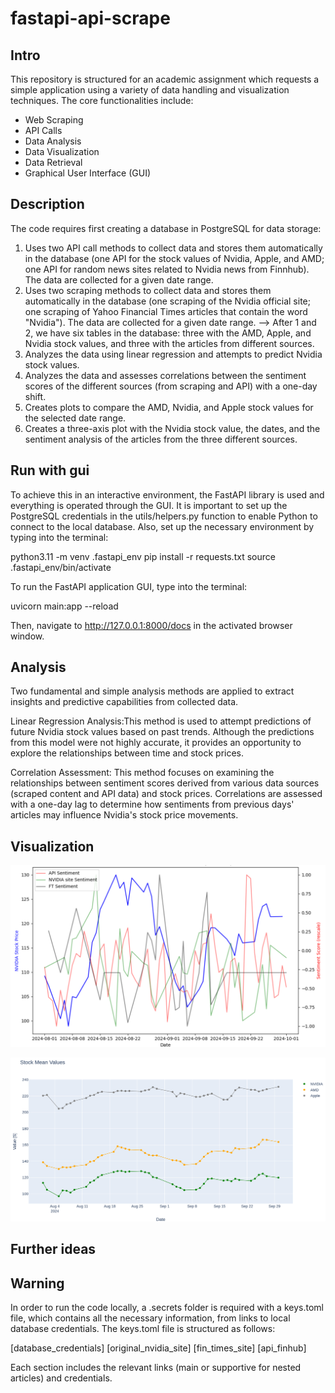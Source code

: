 # fastapi-api-scrape
## Intro
This repository is structured for an academic assignment which requests a simple application using a variety of data handling and visualization techniques. The core functionalities include:
- Web Scraping
- API Calls
- Data Analysis
- Data Visualization
- Data Retrieval
- Graphical User Interface (GUI)

## Description
The code requires first creating a database in PostgreSQL for data storage:

1) Uses two API call methods to collect data and stores them automatically in the database (one API for the stock values of Nvidia, Apple, and AMD; one API for random news sites related to Nvidia news from Finnhub). The data are collected for a given date range.
2) Uses two scraping methods to collect data and stores them automatically in the database (one scraping of the Nvidia official site; one scraping of Yahoo Financial Times articles that contain the word "Nvidia"). The data are collected for a given date range. --> After 1 and 2, we have six tables in the database: three with the AMD, Apple, and Nvidia stock values, and three with the articles from different sources.
3) Analyzes the data using linear regression and attempts to predict Nvidia stock values.
4) Analyzes the data and assesses correlations between the sentiment scores of the different sources (from scraping and API) with a one-day shift.
5) Creates plots to compare the AMD, Nvidia, and Apple stock values for the selected date range.
6) Creates a three-axis plot with the Nvidia stock value, the dates, and the sentiment analysis of the articles from the three different sources.

## Run with gui
To achieve this in an interactive environment, the FastAPI library is used and everything is operated through the GUI. It is important to set up the PostgreSQL credentials in the utils/helpers.py function to enable Python to connect to the local database. Also, set up the necessary environment by typing into the terminal:

python3.11 -m venv .fastapi_env
pip install -r requests.txt
source .fastapi_env/bin/activate

To run the FastAPI application GUI, type into the terminal:

uvicorn main:app --reload

Then, navigate to http://127.0.0.1:8000/docs in the activated browser window.

## Analysis
Two fundamental and simple analysis methods are applied to extract insights and predictive capabilities from collected data.

Linear Regression Analysis:This method is used to attempt predictions of future Nvidia stock values based on past trends. Although the predictions from this model were not highly accurate, it provides an opportunity to explore the relationships between time and stock prices.

Correlation Assessment: This method focuses on examining the relationships between sentiment scores derived from various data sources (scraped content and API data) and stock prices. Correlations are assessed with a one-day lag to determine how sentiments from previous days' articles may influence Nvidia's stock price movements. 

## Visualization
![alt text](image.png)

![alt text](image-1.png)

## Further ideas

## Warning
In order to run the code locally, a .secrets folder is required with a keys.toml file, which contains all the necessary information, from links to local database credentials. The keys.toml file is structured as follows:

[database_credentials]
[original_nvidia_site]
[fin_times_site]
[api_finhub]

Each section includes the relevant links (main or supportive for nested articles) and credentials.

